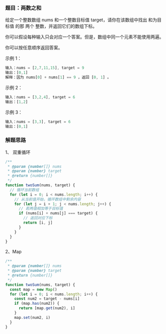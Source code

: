 ### 题目：两数之和

给定一个整数数组 nums 和一个整数目标值 target，请你在该数组中找出 和为目标值 的那 两个 整数，并返回它们的数组下标。

你可以假设每种输入只会对应一个答案。但是，数组中同一个元素不能使用两遍。

你可以按任意顺序返回答案。

示例 1：
```js
输入：nums = [2,7,11,15], target = 9
输出：[0,1]
解释：因为 nums[0] + nums[1] == 9 ，返回 [0, 1] 。
```
示例 2：
```js
输入：nums = [3,2,4], target = 6
输出：[1,2]
```
示例 3：
```js
输入：nums = [3,3], target = 6
输出：[0,1]
```

### 解题思路

1、 双重循环

```js
/**
 * @param {number[]} nums
 * @param {number} target
 * @return {number[]}
 */
function twoSum(nums, target) {
  // 循环当前数组
  for (let i = 0; i < nums.length; i++) {
    // 从当前值开始，循环数组中剩余内容
    for (let j = i + 1; j < nums.length; j++) {
      // 若两值相加等于目标值
      if (nums[i] + nums[j] === target) {
        // 返回对应下标
        return [i, j]
      }
    }
  }
}
```

2、Map
```js
/**
 * @param {number[]} nums
 * @param {number} target
 * @return {number[]}
 */
function twoSum(nums, target) {
  const map = new Map()
  for (let i = 0; i < nums.length; i++) {
    const num2 = target - nums[i]
    if (map.has(num2)) {
      return [map.get(num2), i]
    }
    map.set(num2, i)
  }
}
```
